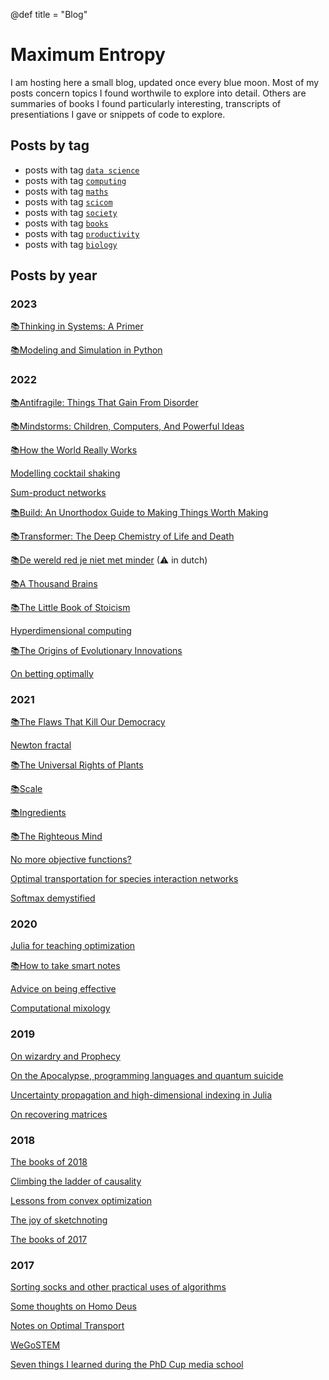 @def title = "Blog"

# Maximum Entropy

I am hosting here a small blog, updated once every blue moon. Most of my posts concern topics I found worthwile to explore into detail. Others are summaries of books I found particularly interesting, transcripts of presentiations I gave or snippets of code to explore. 

## Posts by tag


* posts with tag [`data science`](/tag/datascience/)
* posts with tag [`computing`](/tag/computing/)
* posts with tag [`maths`](/tag/maths/)
* posts with tag [`scicom`](/tag/scicom/)
* posts with tag [`society`](/tag/society/)
* posts with tag [`books`](/tag/books/)
* posts with tag [`productivity`](/tag/productivity/)
* posts with tag [`biology`](/tags/biology/)

## Posts by year

### 2023

[📚Thinking in Systems: A Primer](/posts/2023/2023-09-20-thinking_in_systems/)

[📚Modeling and Simulation in Python](/posts/2023/2023-10-07-ModSim-python/)

### 2022

[📚Antifragile: Things That Gain From Disorder](/posts/2022/2022-01-07-antifragile/)

[📚Mindstorms: Children, Computers, And Powerful Ideas](/posts/2022/2022-02-01-mindstorms/)

[📚How the World Really Works](/posts/2022/2022-03-20-how_the_world_really_works/)

[Modelling cocktail shaking](/posts/2022/cocktails.jl/)

[Sum-product networks](/posts/2022/2022-06-16-SPNs/)

[📚Build: An Unorthodox Guide to Making Things Worth Making](/posts/2022/2022-07-21-build/)

[📚Transformer: The Deep Chemistry of Life and Death](/posts/2022/2022-08-17-Transformer/)

[📚De wereld red je niet met minder](/posts/2022/2022-08-31-minder/) (⚠ in dutch)

[📚A Thousand Brains](/posts/2022/2022-09-04-1000brains/)

[📚The Little Book of Stoicism](/posts/2022/2022-09-22-stoicism/)

[Hyperdimensional computing](/posts/2022/2022-10-04-HDVtutorial/)

[📚The Origins of Evolutionary Innovations](/posts/2022/2022-10-16-evolinnov/)

[On betting optimally](/posts/2022/ergodicity.jl/)

### 2021

[📚The Flaws That Kill Our Democracy](/posts/2021/2021-11-24-democracy/)

[Newton fractal](/posts/2021/2021-10-17-fractal/)

[📚The Universal Rights of Plants](/posts/2021/2021-08-06-rightsofplants/)

[📚Scale](/posts/2021/2021-07-22-scale/)

[📚Ingredients](/posts/2021/2021-07-14-ingredients/)

[📚The Righteous Mind](/posts/2021/2021-07-06-righteous/)

[No more objective functions?](/posts/2021/2021-05-10-nonobjective/)

[Optimal transportation for species interaction networks](/posts/2021/2021-03-24-otsin/)

[Softmax demystified](/posts/2021/2021-03-20-softmax/)

### 2020

[Julia for teaching optimization](/posts/2020/2020-07-28-juliateaching/)

[📚How to take smart notes](/posts/2020/2020-07-23-how-to-take-smart-notes/)

[Advice on being effective](/posts/2020/2020-06-17-advice-on-being-effective/)

[Computational mixology](/posts/2020/2020-05-21-compuational-mixology/)

### 2019

[On wizardry and Prophecy](/posts/2019/2019-12-31-wizardsandprophets/)

[On the Apocalypse, programming languages and quantum suicide](/posts/2019/2019-09-02-doomsday/)

[Uncertainty propagation and high-dimensional indexing in Julia](/posts/2019/2019-06-13-julia/)

[On recovering matrices](/posts/2019/2019-04-16-nuclear/)

### 2018

[The books of 2018](/posts/2018/2018-12-28-books2018/)

[Climbing the ladder of causality](/posts/2018/2018-06-24-causality/)

[Lessons from convex optimization](/posts/2018/2018-03-07-ConvexSummary/)

[The joy of sketchnoting](/posts/2018/2018-01-11-Sketchnotes/)

[The books of 2017](/posts/2018/2018-01-01-Books2017/)

### 2017

[Sorting socks and other practical uses of algorithms](/posts/2017/2017-12-20-Algorithms/)

[Some thoughts on Homo Deus](/posts/2017/2017-11-15-Homo_Deus/)

[Notes on Optimal Transport](/posts/2017/2017-11-5-OptimalTransport/)

[WeGoSTEM](/posts/2017/2017-10-14-WeGoSTEM/)

[Seven things I learned during the PhD Cup media school](/posts/2017/2017-10-7-Media-school/)
